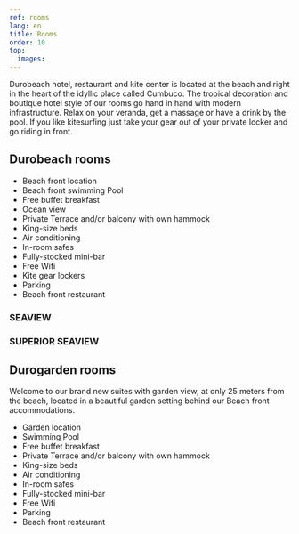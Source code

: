 ```yaml
---
ref: rooms
lang: en
title: Rooms
order: 10
top:
  images:
---
```

Durobeach hotel, restaurant and kite center is located at the beach and right in the heart of the idyllic place called Cumbuco. The tropical decoration and boutique hotel style of our rooms go hand in hand with modern infrastructure. Relax on your veranda, get a massage or have a drink by the pool. If you like kitesurfing just take your gear out of your private locker and go riding in front.

## Durobeach rooms

* Beach front location
* Beach front swimming Pool
* Free buffet breakfast
* Ocean view
* Private Terrace and/or balcony with own hammock
* King-size beds
* Air conditioning
* In-room safes
* Fully-stocked mini-bar
* Free Wifi
* Kite gear lockers
* Parking
* Beach front restaurant

### SEAVIEW

### SUPERIOR SEAVIEW

## Durogarden rooms

Welcome to our brand new suites with garden view, at only 25 meters from the beach, located in a beautiful garden setting behind our Beach front accommodations.

* Garden location
* Swimming Pool
* Free buffet breakfast
* Private Terrace and/or balcony with own hammock
* King-size beds
* Air conditioning
* In-room safes
* Fully-stocked mini-bar
* Free Wifi
* Parking
* Beach front restaurant
